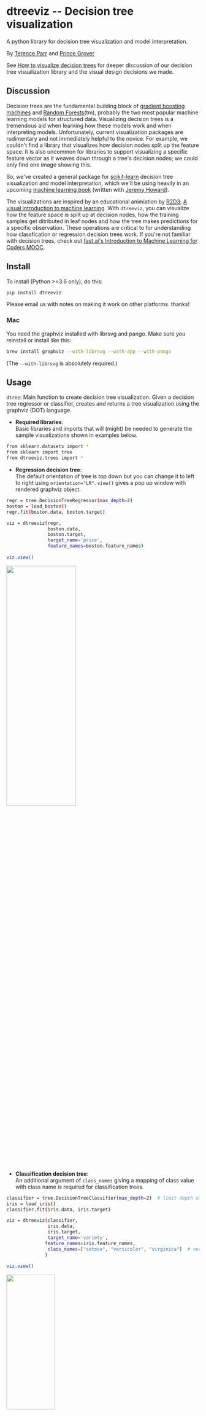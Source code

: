 # dtreeviz -- Decision tree visualization

A python library for decision tree visualization and model interpretation.

By [Terence Parr](http://parrt.cs.usfca.edu) and [Prince Grover](https://www.linkedin.com/in/groverpr)

See [How to visualize decision trees](http://explained.ai/decision-tree-viz/index.html) for deeper discussion of our decision tree visualization library and the visual design decisions we made. 

## Discussion

Decision trees are the fundamental building block of [gradient boosting machines](http://explained.ai/gradient-boosting/index.html) and [Random Forests](https://en.wikipedia.org/wiki/Random_forest)(tm), probably the two most popular machine learning models for structured data.  Visualizing decision trees is a tremendous aid when learning how these models work and when interpreting models.  Unfortunately, current visualization packages are rudimentary and not immediately helpful to the novice. For example, we couldn't find a library that visualizes how decision nodes split up the feature space. It is also uncommon for libraries to support visualizing a specific feature vector as it weaves down through a tree's decision nodes; we could only find one image showing this.

So, we've created a general package for [scikit-learn](https://github.com/scikit-learn/scikit-learn) decision tree visualization and model interpretation, which we'll be using heavily in an upcoming [machine learning book](https://mlbook.explained.ai/) (written with [Jeremy Howard](http://www.fast.ai/about/#jeremy)).

The visualizations are inspired by an educational animiation by [R2D3](http://www.r2d3.us/); [A visual introduction to machine learning](http://www.r2d3.us/visual-intro-to-machine-learning-part-1/). With `dtreeviz`, you can visualize how the feature space is split up at decision nodes, how the training samples get ditributed in leaf nodes and how the tree makes predictions for a specific observation. These operations are critical to for  understanding how classfication or regression decision trees work. If you're not familiar with decision trees, check out [fast.ai's Introduction to Machine Learning for Coders MOOC](http://course.fast.ai/ml).

## Install

To install (Python >=3.6 only), do this:

```bash
pip install dtreeviz
```

Please email us with notes on making it work on other platforms. thanks!

### Mac

You need the graphviz installed with librsvg and pango. Make sure you reinstall or install like this:

```bash
brew install graphviz --with-librsvg --with-app --with-pango
```

(The `--with-librsvg` is absolutely required.)


## Usage

`dtree`: Main function to create decision tree visualization. Given a decision tree regressor or classifier, creates and returns a tree visualization using the graphviz (DOT) language.

* **Required libraries**:  
Basic libraries and imports that will (might) be needed to generate the sample visualizations shown in examples below. 
 
```bash
from sklearn.datasets import *
from sklearn import tree
from dtreeviz.trees import *
```

* **Regression decision tree**:   
The default orientation of tree is top down but you can change it to left to right using `orientation="LR"`. `view()` gives a pop up window with rendered graphviz object. 

```bash
regr = tree.DecisionTreeRegressor(max_depth=2)
boston = load_boston()
regr.fit(boston.data, boston.target)

viz = dtreeviz(regr,
               boston.data,
               boston.target,
               target_name='price',
               feature_names=boston.feature_names)
              
viz.view()              
```
  
<img src=testing/samples/boston-TD-2.svg width=60% height=40%>
  
  
* **Classification decision tree**:  
An additional argument of `class_names` giving a mapping of class value with class name is required for classification trees. 

```bash
classifier = tree.DecisionTreeClassifier(max_depth=2)  # limit depth of tree
iris = load_iris()
classifier.fit(iris.data, iris.target)

viz = dtreeviz(classifier, 
               iris.data, 
               iris.target,
               target_name='variety',
              feature_names=iris.feature_names, 
               class_names=["setosa", "versicolor", "virginica"]  # need class_names for classifier
              )  
              
viz.view() 
```

<img src=testing/samples/iris-TD-2.svg width=50% height=30% align="center">

* **Prediction path**:  
Highlights the decision nodes in which the feature value of single observation passed in argument `X` falls. Gives feature values of the observation and highlights features which are used by tree to traverse path. 
  
```bash
regr = tree.DecisionTreeRegressor(max_depth=2)  # limit depth of tree
diabetes = load_diabetes()
regr.fit(diabetes.data, diabetes.target)
X = diabetes.data[np.random.randint(0, len(diabetes.data)),:]  # random sample from training

viz = dtreeviz(regr,
               diabetes.data, 
               diabetes.target, 
               target_name='value', 
               orientation ='LR',  # left-right orientation
               feature_names=diabetes.feature_names,
               X=X)  # need to give single observation for prediction
              
viz.view()  
```
<img src=testing/samples/diabetes-LR-2-X.svg width=100% height=50%>
  
* **Decision tree without scatterplot or histograms for decision nodes**:  
Simple tree without histograms or scatterplots for decision nodes. 
Use argument `fancy=False`  
  
```bash
classifier = tree.DecisionTreeClassifier(max_depth=4)  # limit depth of tree
cancer = load_breast_cancer()
classifier.fit(cancer.data, cancer.target)

viz = dtreeviz(classifier,
              cancer.data,
              cancer.target,
              target_name='cancer',
              feature_names=cancer.feature_names, 
              class_names=["malignant", "benign"],
              fancy=False )  # fance=False to remove histograms/scatterpots from decision nodes
              
viz.view() 
```

<img src=testing/samples/breast_cancer-TD-4-simple.svg width=80% height=60%>


For more examples and different implementations, please see the jupyter [notebook](notebooks/examples.ipynb) full of examples.

## Build guidelines

Install anaconda3 on your system.

### Mac prerequisites

We need `dot` executable to convert graphviz files to images.  Make sure to install using:

```bash
brew install graphviz --with-librsvg --with-app --with-pango
```

### Windows 10 prerequisites

We need `dot` executable to convert graphviz files to images.  From "anaconda prompt":

we need .9 graphviz lib and we get 0.8.4 with this:

```bash
conda install -c conda-forge python-graphviz 
```

so let's do `dot` executable first:

```bash
conda install -c anaconda graphviz
```

which updates:

```bash
    ca-certificates: 2018.03.07-0                     --> 2018.03.07-0         anaconda
    certifi:         2018.4.16-py36_0     conda-forge --> 2018.4.16-py36_0     anaconda
    conda:           4.5.11-py36_0        conda-forge --> 4.5.11-py36_0        anaconda
    graphviz:        2.38-hfd603c8_2                  --> 2.38.0-4             anaconda
    openssl:         1.0.2o-h8ea7d77_0                --> 1.0.2o-h8ea7d77_0    anaconda
    qt:              5.9.5-vc14he4a7d60_0             --> 5.9.5-vc14he4a7d60_0 anaconda [vc14]
```

then let's try:

```bash
pip install -U graphviz
```

Yep, it got 0.9 graphviz lib.

Must still add to path even though anaconda prompt sees it. graphviz does not: `C:\Users\parrt\Anaconda3\Library\bin` on my box.  Do we need a reboot after setting env variable `Path`?  Nope. ok, that one is dot.bat. I [downloaded](https://graphviz.gitlab.io/_pages/Download/Download_windows.html) and updated my Path env var but no luck. Another reboot? Actually try this:

```python
>>> import os
>>> os.getenv('Path')
'C:\\Users\\parrt\\Anaconda3;C:\\Users\\parrt\\Anaconda3\\Library\\mingw-w64\\bin;C:\\Users\\parrt\\Anaconda3\\Library\\usr\\bin;C:\\Users\\parrt\\Anaconda3\\Library\\bin;C:\\Users\\parrt\\Anaconda3\\Scripts;C:\\Users\\parrt\\Anaconda3\\bin;C:\\WINDOWS\\system32;C:\\WINDOWS;C:\\WINDOWS\\System32\\Wbem;C:\\WINDOWS\\System32\\WindowsPowerShell\\v1.0\\;C:\\Program Files (x86)\\Windows Kits\\8.1\\Windows Performance Toolkit\\;C:\\Program Files\\Git\\cmd;C:\\Program Files\\dotnet\\;C:\\WINDOWS\\System32\\OpenSSH\\;C:\\Users\\parrt\\AppData\\Local\\Microsoft\\WindowsApps;\\Microsoft.NET\\Framework64\\v3.5;C:\\Program Files\\dotnet\\sdk\\2.0.0\\Sdks;C:\\Windows\\Microsoft.NET\\Framework\\v4.0.30319;C:\\Users\\parrt\\Anaconda3\\Library\\bin;C:\\Program Files (x86)\\Graphviz2.38\\bin;'
>>> import subprocess
>>> proc = subprocess.Popen(['dot','-V'])
dot - graphviz version 2.38.0 (20140413.2041)
```

So why doesn't graphviz see this?

```python
import os
import subprocess
proc = subprocess.Popen(['dot','-V'])
print( os.getenv('Path') )
```

or

```python
import graphviz.backend as be
cmd = ["dot", "-V"]
stdout, stderr = be.run(cmd, capture_output=True, check=True, quiet=False)
print( stderr )
```

Wow. that worked. ok. try outside jupyter notebook.  This works!!!

```
from sklearn.datasets import *
from sklearn import tree
from dtreeviz.trees import *

regr = tree.DecisionTreeRegressor(max_depth=2)
boston = load_boston()
regr.fit(boston.data, boston.target)

viz = dtreeviz(regr,
               boston.data,
               boston.target,
               target_name='price',
               feature_names=boston.feature_names)
              
viz.view()
```

Except for it looks like .png and the >= is wrong chars.

Make sure `set.py` run from anaconda prompt.

Wow. Don't use IE to view .svg. Use Edge for sure. IE makes a png.


### Linux (Ubuntu) prerequisites

```bash
sudo apt install graphviz
```

The `view()` method works but inline jupyter doesn't yet.

### Install dtreeviz locally

To push the `dtreeviz` library to your local egg cache (force updates).
 
```bash 
python setup.py install -f
```

E.g., on Terence's box, it add `/Users/parrt/anaconda3/lib/python3.6/site-packages/dtreeviz-0.2-py3.6.egg`.


